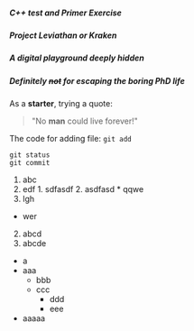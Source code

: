 ##### C++ test and Primer Exercise
##### Project _Leviathan_ or _Kraken_
##### A digital playground deeply hidden
##### Definitely ~~not~~ for escaping the boring PhD life

As a **starter**, trying a quote:
> "No **man** could live forever!"

The code for adding file: `git add`
```
git status
git commit
```


1. abc
  1. edf
    1. sdfasdf
    2. asdfasd
    * qqwe
  2. lgh
  * wer
2. abcd
3. abcde

- a
- aaa
  * bbb
  * ccc
    * ddd
    * eee
- aaaaa
